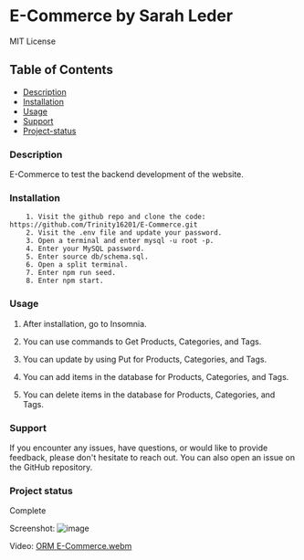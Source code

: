 # E-Commerce by Sarah Leder
MIT License
## Table of Contents
* [Description](#description)
* [Installation](#installation)
* [Usage](#usage)
* [Support](#support)
* [Project-status](#project-status)


### Description
E-Commerce  to test the backend development of the website.

### Installation
        1. Visit the github repo and clone the code: https://github.com/Trinity16201/E-Commerce.git
        2. Visit the .env file and update your password.
        3. Open a terminal and enter mysql -u root -p.
        4. Enter your MySQL password.
        5. Enter source db/schema.sql.
        6. Open a split terminal.
        7. Enter npm run seed.
        8. Enter npm start.

### Usage
1. After installation, go to Insomnia.

2. You can use commands to Get Products, Categories, and Tags.

3. You can update by using Put for Products, Categories, and Tags.

4. You can add items in the database for Products, Categories, and Tags.

5. You can delete items in the database for Products, Categories, and Tags.

### Support

If you encounter any issues, have questions, or would like to provide feedback, please don't hesitate to reach out. You can also open an issue on the GitHub repository.

### Project status
Complete

Screenshot:
![image](https://github.com/Trinity16201/E-Commerce/assets/142117870/4dfb057a-1c08-4adc-964f-c071cb69c22e)

Video:
[ORM E-Commerce.webm](https://github.com/Trinity16201/E-Commerce/assets/142117870/0bb85376-f4eb-4c79-b26c-e43a556ae3b0)


